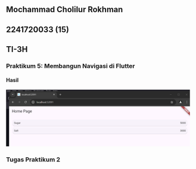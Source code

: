 ## Mochammad Cholilur Rokhman

## 2241720033 (15)

## TI-3H

###  Praktikum 5: Membangun Navigasi di Flutter

#### Hasil

![alt text](image.png)

### Tugas Praktikum 2





